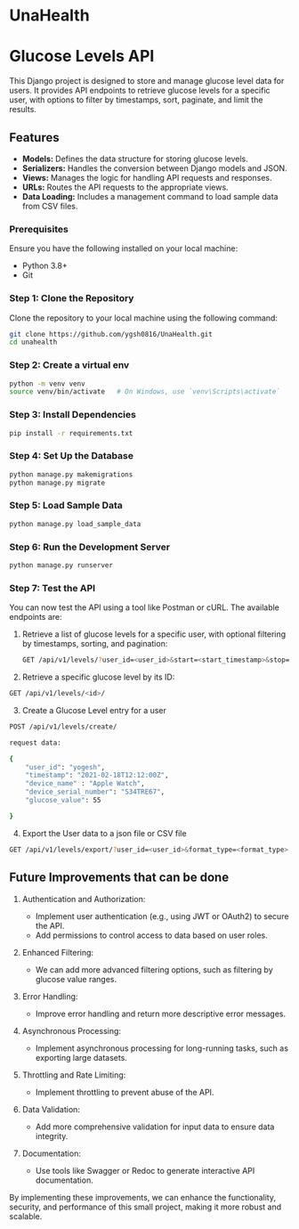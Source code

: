 # UnaHealth
# Glucose Levels API

This Django project is designed to store and manage glucose level data for users. It provides API endpoints to retrieve glucose levels for a specific user, with options to filter by timestamps, sort, paginate, and limit the results.

## Features

- **Models:** Defines the data structure for storing glucose levels.
- **Serializers:** Handles the conversion between Django models and JSON.
- **Views:** Manages the logic for handling API requests and responses.
- **URLs:** Routes the API requests to the appropriate views.
- **Data Loading:** Includes a management command to load sample data from CSV files.

### Prerequisites

Ensure you have the following installed on your local machine:
- Python 3.8+
- Git

### Step 1: Clone the Repository

Clone the repository to your local machine using the following command:

```bash
git clone https://github.com/ygsh0816/UnaHealth.git
cd unahealth
```

### Step 2: Create a virtual env

```bash
python -m venv venv
source venv/bin/activate   # On Windows, use `venv\Scripts\activate`
```

### Step 3: Install Dependencies

```bash
pip install -r requirements.txt
```
### Step 4: Set Up the Database

```bash
python manage.py makemigrations
python manage.py migrate
```
### Step 5: Load Sample Data

```bash
python manage.py load_sample_data
```

### Step 6: Run the Development Server

```bash
python manage.py runserver
```
### Step 7: Test the API
You can now test the API using a tool like Postman or cURL. The available endpoints are:

1. Retrieve a list of glucose levels for a specific user, with optional filtering by timestamps, sorting, and pagination:
    ```bash
   GET /api/v1/levels/?user_id=<user_id>&start=<start_timestamp>&stop=<stop_timestamp>&ordering=<field>&page_size=<number>&page=<number>&limit=<number>&ordering=<order_by_field>
   ```
2. Retrieve a specific glucose level by its ID:
```bash
GET /api/v1/levels/<id>/
```
3. Create a Glucose Level entry for a user
```bash
POST /api/v1/levels/create/

request data:

{
    "user_id": "yogesh",
    "timestamp": "2021-02-18T12:12:00Z",
    "device_name" : "Apple Watch",
    "device_serial_number": "S34TRE67",
    "glucose_value": 55

}
```
4. Export the User data to a json file or CSV file
```bash
GET /api/v1/levels/export/?user_id=<user_id>&format_type=<format_type>
```

## Future Improvements that can be done
1. Authentication and Authorization:
   * Implement user authentication (e.g., using JWT or OAuth2) to secure the API.
   * Add permissions to control access to data based on user roles.

2. Enhanced Filtering:
   * We can add more advanced filtering options, such as filtering by glucose value ranges.

3. Error Handling:
   * Improve error handling and return more descriptive error messages.
4. Asynchronous Processing:
   * Implement asynchronous processing for long-running tasks, such as exporting large datasets.
5. Throttling and Rate Limiting:
   * Implement throttling to prevent abuse of the API.
6. Data Validation:
   * Add more comprehensive validation for input data to ensure data integrity.
7. Documentation:
   * Use tools like Swagger or Redoc to generate interactive API documentation.


By implementing these improvements, we can enhance the functionality, security, and performance of this small project, making it more robust and scalable.